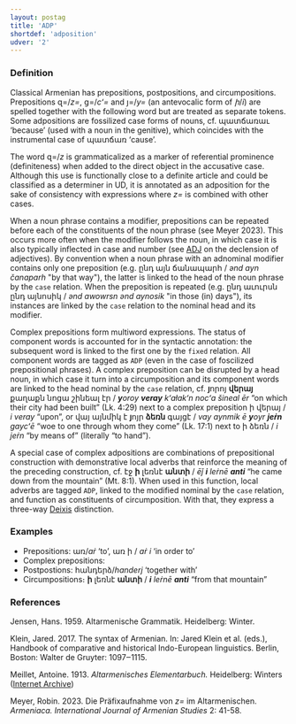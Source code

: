 ```yaml
---
layout: postag
title: 'ADP'
shortdef: 'adposition'
udver: '2'
---
```


### Definition

Classical Armenian has prepositions, postpositions, and circumpositions. Prepositions զ=/_z=_, ց=/_cʻ=_ and յ=/_y=_ (an antevocalic form of _ի_/_i_) are spelled together with the following word but are treated as separate tokens. Some adpositions are fossilized case forms of nouns, cf. պատճառաւ ‘because’ (used with a noun in the genitive), which coincides with the instrumental case of պատճառ ‘cause’.

The word զ=/_z_ is grammaticalized as a marker of referential prominence (definiteness) when added to the direct object in the accusative case. Although this use is functionally close to a definite article and could be classified as a determiner in UD, it is annotated as an adposition for the sake of consistency with expressions where _z=_ is combined with other cases.

When a noun phrase contains a modifier, prepositions can be repeated before each of the constituents of the noun phrase (see Meyer 2023). This occurs more often when the modifier follows the noun, in which case it is also typically inflected in case and number (see [ADJ](xcl-pos/ADJ) on the declension of adjectives). By convention when a noun phrase with an adnominal modifier contains only one preposition (e.g. ընդ այն ճանապարհ / _ənd ayn čanaparh_ "by that way"), the latter is linked to the head of the noun phrase by the <code>case</code> relation. When the preposition is repeated (e.g. ընդ աւուրսն ընդ այնոսիկ / _ənd awowrsn ənd aynosik_ "in those (in) days"), its instances are linked by the <code>case</code> relation to the nominal head and its modifier.

Complex prepositions form multiword expressions. The status of component words is accounted for in the syntactic annotation: the subsequent word is linked to the first one by the <code>fixed</code> relation. All component words are tagged as `ADP` (even in the case of foscilized prepositional phrases). A complex preposition can be disrupted by a head noun, in which case it turn into a circumposition and its component words are linked to the head nominal by the <code>case</code> relation, cf. <b>յ</b>որոյ <b>վերայ</b> քաղաքն նոցա շինեալ էր / _<b>y</b>oroy <b>veray</b> kʻałakʻn nocʻa šineal ēr_ “on which their city had been built” (Lk. 4:29) next to a complex preposition ի վերայ / _i veray_ “upon”, or վայ այնմիկ է <b>յ</b>ոյր <b>ձեռն</b> գայցէ / _vay aynmik ē <b>y</b>oyr <b>jeṙn</b> gaycʻē_ “woe to one through whom they come” (Lk. 17:1) next to ի ձեռն / _i jeṙn_ “by means of” (literally “to hand”).

A special case of complex adpositions are combinations of prepositional construction with demonstrative local adverbs that reinforce the meaning of the preceding construction, cf. էջ <b>ի</b> լեռնէ <b>անտի</b> / _ēǰ <b>i</b> leṙnē <b>anti</b>_ “he came down from the mountain” (Mt. 8:1). When used in this function, local adverbs are tagged `ADP`, linked to the modified nominal by the <code>case</code> relation, and function as constituents of circumposition. With that, they express a three-way [Deixis](xcl-feat/Deixis) distinction.

### Examples

* Prepositions: առ/_aṙ_ ‘to’, առ ի / _aṙ i_ ‘in order to’
* Complex prepositions: 
* Postpostions: հանդերձ/_handerj_ ‘together with’
* Circumpositions։ <b>ի</b> լեռնէ <b>անտի</b> / _<b>i</b> leṙnē <b>anti</b>_ “from that mountain”

### References

Jensen, Hans. 1959. Altarmenische Grammatik. Heidelberg: Winter.

Klein, Jared. 2017. The syntax of Armenian. In: Jared Klein et al. (eds.), Handbook of comparative and historical Indo-European linguistics. Berlin, Boston: Walter de Gruyter: 1097‒1115.

Meillet, Antoine. 1913. _Altarmenisches Elementarbuch._ Heidelberg: Winters (<a href="https://archive.org/details/altarmenischesel00meil/page/n5/mode/2up" target="_blank">Internet Archive</a>)

Meyer, Robin. 2023. Die Präfixaufnahme von _z=_ im Altarmenischen. _Armeniaca. International Journal of Armenian Studies_ 2: 41-58.
